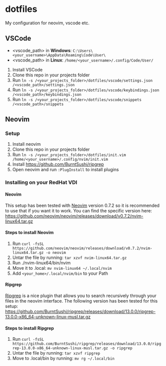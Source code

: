 # dotfiles

My configuration for neovim, vscode etc.

## VSCode

* <vscode_path> in **Windows**: ```C:\Users\<your_username>\AppData\Roaming\Code\User\```
* <vscode_path> in **Linux**: ```/home/<your_username>/.config/Code/User/```

1. Install VSCode
2. Clone this repo in your projects folder
3. Run ```ln -s /<your_projects_folder>/dotfiles/vscode/settings.json /<vscode_path>/settings.json```
4. Run ```ln -s /<your_projects_folder>/dotfiles/vscode/keybindings.json /<vscode_path>/keybindings.json```
5. Run ```ln -s /<your_projects_folder>/dotfiles/vscode/snippets /<vscode_path>/snippets```

## Neovim

### Setup

1. Install neovim
2. Clone this repo in your projects folder
3. Run ```ln -s /<your_projects_folder>/dotfiles/init.vim /home/<your_username>/.config/nvim/init.vim```
4. Install https://github.com/BurntSushi/ripgrep
5. Open neovim and run ```:PlugInstall``` to install plugins

### Installing on your RedHat VDI
#### Neovim
This setup has been tested with [Neovim](https://github.com/neovim/neovim) version 0.7.2 so it is recommended to use that if you want it to work.
You can find the specific version here:
https://github.com/neovim/neovim/releases/download/v0.7.2/nvim-linux64.tar.gz

#### Steps to install Neovim
1. Run ```curl -fsSL https://github.com/neovim/neovim/releases/download/v0.7.2/nvim-linux64.tar.gz -o neovim```
2. Untar the file by running: ```tar xzvf nvim-linux64.tar.gz```
3. Run ./nvim-linux64/bin/nvim
4. Move it to .local: ```mv nvim-linux64 ~/.local/nvim```
5. Add ```<your_home>/.local/nvim/bin``` to your Path

#### Ripgrep
[Ripgrep](https://github.com/BurntSushi/ripgrep) is a nice plugin that allows you to search recursively through your files in the neovim interface.
The following version has been tested for this setup:
https://github.com/BurntSushi/ripgrep/releases/download/13.0.0/ripgrep-13.0.0-x86_64-unknown-linux-musl.tar.gz

#### Steps to install Ripgrep
1. Run ```curl -fsSL https://github.com/BurntSushi/ripgrep/releases/download/13.0.0/ripgrep-13.0.0-x86_64-unknown-linux-musl.tar.gz -o ripgrep```
2. Untar the file by running: ```tar xzvf ripgrep```
3. Move to .local/bin by running: ```mv rg ~/.local/bin```
